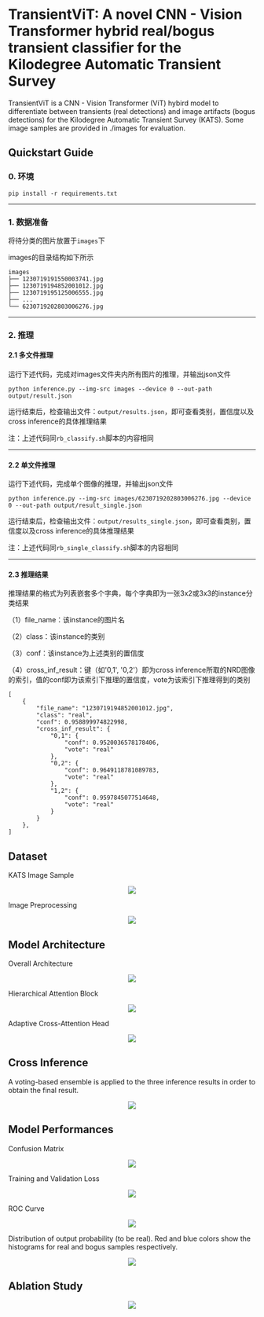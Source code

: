 # TransientViT: A novel CNN - Vision Transformer hybrid real/bogus transient classifier for the Kilodegree Automatic Transient Survey
TransientViT is a CNN - Vision Transformer (ViT) hybird model to differentiate between transients (real detections) and image artifacts (bogus detections) for the Kilodegree Automatic Transient Survey (KATS). Some image samples are provided in ./images for evaluation.

## Quickstart Guide
### 0. 环境
```
pip install -r requirements.txt
```
---
### 1. 数据准备
将待分类的图片放置于`images`下

images的目录结构如下所示
```
images
├── 1230719191550003741.jpg
├── 1230719194852001012.jpg
├── 1230719195125006555.jpg
├── ...
└── 6230719202803006276.jpg
```
---
### 2. 推理

#### 2.1 多文件推理

运行下述代码，完成对images文件夹内所有图片的推理，并输出json文件
```
python inference.py --img-src images --device 0 --out-path output/result.json
```
运行结束后，检查输出文件：`output/results.json`，即可查看类别，置信度以及cross inference的具体推理结果

注：上述代码同`rb_classify.sh`脚本的内容相同

---
#### 2.2 单文件推理

运行下述代码，完成单个图像的推理，并输出json文件
```
python inference.py --img-src images/6230719202803006276.jpg --device 0 --out-path output/result_single.json
```
运行结束后，检查输出文件：`output/results_single.json`，即可查看类别，置信度以及cross inference的具体推理结果

注：上述代码同`rb_single_classify.sh`脚本的内容相同

---
#### 2.3 推理结果

推理结果的格式为列表嵌套多个字典，每个字典即为一张3x2或3x3的instance分类结果

（1）file_name：该instance的图片名

（2）class：该instance的类别

（3）conf：该instance为上述类别的置信度

（4）cross_inf_result：键（如'0,1', '0,2'）即为cross inference所取的NRD图像的索引，值的conf即为该索引下推理的置信度，vote为该索引下推理得到的类别
```
[
    {
        "file_name": "1230719194852001012.jpg",
        "class": "real",
        "conf": 0.958899974822998,
        "cross_inf_result": {
            "0,1": {
                "conf": 0.9520036578178406,
                "vote": "real"
            },
            "0,2": {
                "conf": 0.9649118781089783,
                "vote": "real"
            },
            "1,2": {
                "conf": 0.9597845077514648,
                "vote": "real"
            }
        }
    },
]
```
## Dataset
KATS Image Sample
<div align="center">
  <img src="https://github.com/TimeDevBlocker/TransientViT/blob/master/figures/sample.png">
</div>

Image Preprocessing
<div align="center">
  <img src="https://github.com/TimeDevBlocker/TransientViT/blob/master/figures/preprocess.png">
</div>

## Model Architecture
Overall Architecture
<div align="center">
  <img src="https://github.com/TimeDevBlocker/TransientViT/blob/master/figures/network.png">
</div>

Hierarchical Attention Block
<div align="center">
  <img src="https://github.com/TimeDevBlocker/TransientViT/blob/master/figures/figure_hat.png">
</div>

Adaptive Cross-Attention Head
<div align="center">
  <img src="https://github.com/TimeDevBlocker/TransientViT/blob/master/figures/figure_crossattention.png">
</div>

## Cross Inference
A voting-based ensemble is applied to the three inference results in order to obtain the final result.
<div align="center">
  <img src="https://github.com/TimeDevBlocker/TransientViT/blob/master/figures/figure_cross_inference.png">
</div>


## Model Performances

Confusion Matrix
<div align="center">
  <img src="https://github.com/TimeDevBlocker/TransientViT/blob/master/figures/cm_test.png">
</div>



Training and Validation Loss
<div align="center">
  <img src="https://github.com/TimeDevBlocker/TransientViT/blob/master/figures/loss.jpg">
</div>


ROC Curve
<div align="center">
  <img src="https://github.com/TimeDevBlocker/TransientViT/blob/master/figures/roc_curve.jpg">
</div>

Distribution of output probability (to be real). Red and blue colors show the histograms for real and bogus samples respectively.
<div align="center">
  <img src="https://github.com/TimeDevBlocker/TransientViT/blob/master/figures/hist_real.jpg">
</div>

## Ablation Study
<div align="center">
  <img src="https://github.com/TimeDevBlocker/TransientViT/blob/master/figures/ablation.png">
</div>
